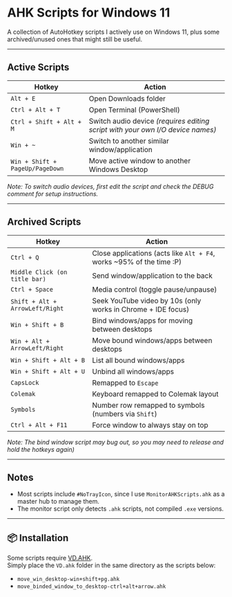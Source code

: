 # AHK Scripts for Windows 11  

A collection of AutoHotkey scripts I actively use on Windows 11, plus some archived/unused ones that might still be useful.  

---

## Active Scripts  

| Hotkey | Action |
|--------|---------|
| `Alt + E` | Open Downloads folder |
| `Ctrl + Alt + T` | Open Terminal (PowerShell) |
| `Ctrl + Shift + Alt + M` | Switch audio device *(requires editing script with your own I/O device names)* |
| `Win + ~` | Switch to another similar window/application |
| `Win + Shift + PageUp/PageDown` | Move active window to another Windows Desktop |

*Note: To switch audio devices, first edit the script and check the DEBUG comment for setup instructions.*

---

## Archived Scripts  

| Hotkey | Action |
|--------|---------|
| `Ctrl + Q` | Close applications (acts like `Alt + F4`, works ~95% of the time :P) |
| `Middle Click (on title bar)` | Send window/application to the back |
| `Ctrl + Space` | Media control (toggle pause/unpause) |
| `Shift + Alt + ArrowLeft/Right` | Seek YouTube video by 10s (only works in Chrome + IDE focus) |
| `Win + Shift + B` | Bind windows/apps for moving between desktops |
| `Win + Alt + ArrowLeft/Right` | Move bound windows/apps between desktops |
| `Win + Shift + Alt + B` | List all bound windows/apps |
| `Win + Shift + Alt + U` | Unbind all windows/apps |
| `CapsLock` | Remapped to `Escape` |
| `Colemak` | Keyboard remapped to Colemak layout |
| `Symbols` | Number row remapped to symbols (numbers via `Shift`) |
| `Ctrl + Alt + F11` | Force window to always stay on top |

*Note: The bind window script may bug out, so you may need to release and hold the hotkeys again)*  

---

## Notes  

- Most scripts include `#NoTrayIcon`, since I use `MonitorAHKScripts.ahk` as a master hub to manage them.  
- The monitor script only detects `.ahk` scripts, not compiled `.exe` versions.  

---

## 📦 Installation  

Some scripts require [VD.AHK](https://github.com/FuPeiJiang/VD.ahk).  
Simply place the `VD.ahk` folder in the same directory as the scripts below:  

- `move_win_desktop-win+shift+pg.ahk`  
- `move_binded_window_to_desktop-ctrl+alt+arrow.ahk`  

